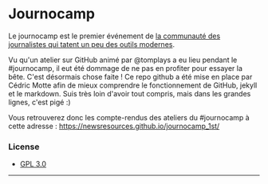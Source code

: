 Journocamp
============

Le journocamp est le premier événement de [la communauté des journalistes qui tatent un peu des outils modernes](https://plus.google.com/u/0/communities/116980293240150398389).

Vu qu'un atelier sur GitHub animé par @tomplays a eu lieu pendant le #journocamp, il eut été dommage de ne pas en profiter pour essayer la bête. C'est désormais chose faite !
Ce repo github a été mise en place par Cédric Motte afin de mieux comprendre le fonctionnement de GitHub, jekyll et le markdown. Suis très loin d'avoir tout compris, mais dans les grandes lignes, c'est pigé :)

Vous retrouverez donc les compte-rendus des ateliers du #journocamp à cette adresse : https://newsresources.github.io/journocamp_1st/


### License
* [GPL 3.0](http://opensource.org/licenses/GPL-3.0)

-------------

